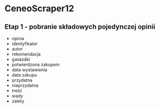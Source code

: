 # CeneoScraper12
## Etap 1 - pobranie składowych pojedynczej opinii
- opinia
- identyfikator
- autor
- rekomendacja
- gwiazdki
- potwierdzona zakupem
- data wystawienia
- data zakupu
- przydatna
- nieprzydatna
- treść
- wady
- zalety
